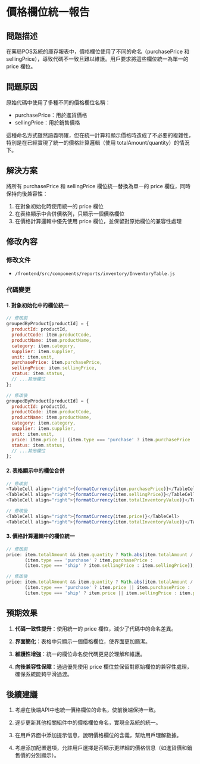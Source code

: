 # 價格欄位統一報告

## 問題描述

在藥局POS系統的庫存報表中，價格欄位使用了不同的命名（purchasePrice 和 sellingPrice），導致代碼不一致且難以維護。用戶要求將這些欄位統一為單一的 price 欄位。

## 問題原因

原始代碼中使用了多種不同的價格欄位名稱：
- purchasePrice：用於進貨價格
- sellingPrice：用於銷售價格

這種命名方式雖然語義明確，但在統一計算和顯示價格時造成了不必要的複雜性，特別是在已經實現了統一的價格計算邏輯（使用 totalAmount/quantity）的情況下。

## 解決方案

將所有 purchasePrice 和 sellingPrice 欄位統一替換為單一的 price 欄位，同時保持向後兼容性：

1. 在對象初始化時使用統一的 price 欄位
2. 在表格顯示中合併價格列，只顯示一個價格欄位
3. 在價格計算邏輯中優先使用 price 欄位，並保留對原始欄位的兼容性處理

## 修改內容

### 修改文件
- `/frontend/src/components/reports/inventory/InventoryTable.js`

### 代碼變更

#### 1. 對象初始化中的欄位統一

```javascript
// 修改前
groupedByProduct[productId] = {
  productId: productId,
  productCode: item.productCode,
  productName: item.productName,
  category: item.category,
  supplier: item.supplier,
  unit: item.unit,
  purchasePrice: item.purchasePrice,
  sellingPrice: item.sellingPrice,
  status: item.status,
  // ...其他欄位
};

// 修改後
groupedByProduct[productId] = {
  productId: productId,
  productCode: item.productCode,
  productName: item.productName,
  category: item.category,
  supplier: item.supplier,
  unit: item.unit,
  price: item.price || (item.type === 'purchase' ? item.purchasePrice : item.sellingPrice),
  status: item.status,
  // ...其他欄位
};
```

#### 2. 表格顯示中的欄位合併

```javascript
// 修改前
<TableCell align="right">{formatCurrency(item.purchasePrice)}</TableCell>
<TableCell align="right">{formatCurrency(item.sellingPrice)}</TableCell>
<TableCell align="right">{formatCurrency(item.totalInventoryValue)}</TableCell>

// 修改後
<TableCell align="right">{formatCurrency(item.price)}</TableCell>
<TableCell align="right">{formatCurrency(item.totalInventoryValue)}</TableCell>
```

#### 3. 價格計算邏輯中的欄位統一

```javascript
// 修改前
price: item.totalAmount && item.quantity ? Math.abs(item.totalAmount / item.quantity) : 
       (item.type === 'purchase' ? item.purchasePrice : 
       (item.type === 'ship' ? item.sellingPrice : item.sellingPrice)),

// 修改後
price: item.totalAmount && item.quantity ? Math.abs(item.totalAmount / item.quantity) : 
       (item.type === 'purchase' ? item.price || item.purchasePrice : 
       (item.type === 'ship' ? item.price || item.sellingPrice : item.price || item.sellingPrice)),
```

## 預期效果

1. **代碼一致性提升**：使用統一的 price 欄位，減少了代碼中的命名差異。

2. **界面簡化**：表格中只顯示一個價格欄位，使界面更加簡潔。

3. **維護性增強**：統一的欄位命名使代碼更易於理解和維護。

4. **向後兼容性保障**：通過優先使用 price 欄位並保留對原始欄位的兼容性處理，確保系統能夠平滑過渡。

## 後續建議

1. 考慮在後端API中也統一價格欄位的命名，使前後端保持一致。

2. 逐步更新其他相關組件中的價格欄位命名，實現全系統的統一。

3. 在用戶界面中添加提示信息，說明價格欄位的含義，幫助用戶理解數據。

4. 考慮添加配置選項，允許用戶選擇是否顯示更詳細的價格信息（如進貨價和銷售價的分別顯示）。
